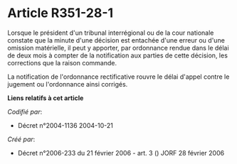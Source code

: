 # Article R351-28-1

Lorsque le président d'un tribunal interrégional ou de la cour nationale constate que la minute d'une décision est entachée
d'une erreur ou d'une omission matérielle, il peut y apporter, par ordonnance rendue dans le délai de deux mois à compter de
la notification aux parties de cette décision, les corrections que la raison commande.

La notification de l'ordonnance rectificative rouvre le délai d'appel contre le jugement ou l'ordonnance ainsi corrigés.

**Liens relatifs à cet article**

_Codifié par_:

  - Décret n°2004-1136 2004-10-21

_Créé par_:

  - Décret n°2006-233 du 21 février 2006 - art. 3 () JORF 28 février 2006
